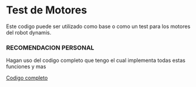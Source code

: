 # Test de Motores
Este codigo puede ser utilizado como base o como un test para los motores
del robot dynamis.

### RECOMENDACION PERSONAL
Hagan uso del codigo completo que tengo el cual implementa 
todas estas funciones y mas

[Codigo completo](https://github.com/BestChoripans/Code-Arduino/)
